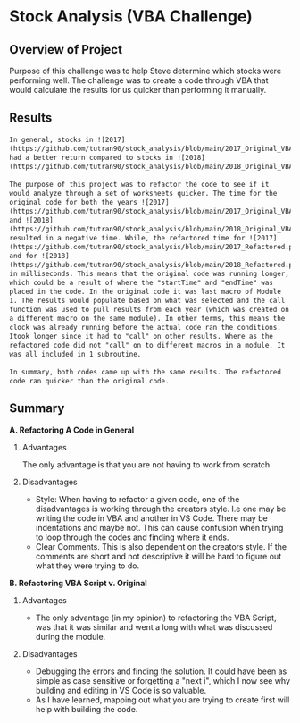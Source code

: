 # Stock Analysis (VBA Challenge) 

## Overview of Project

Purpose of this challenge was to help Steve determine which stocks were performing well. The challenge was to create a code through VBA that would calculate the results for us quicker than performing it manually. 

## Results

    In general, stocks in ![2017](https://github.com/tutran90/stock_analysis/blob/main/2017_Original_VBA_Code_TIme.png) had a better return compared to stocks in ![2018](https://github.com/tutran90/stock_analysis/blob/main/2018_Original_VBA_Code_Time.png). 

    The purpose of this project was to refactor the code to see if it would analyze through a set of worksheets quicker. The time for the original code for both the years ![2017](https://github.com/tutran90/stock_analysis/blob/main/2017_Original_VBA_Code_TIme.png) and ![2018](https://github.com/tutran90/stock_analysis/blob/main/2018_Original_VBA_Code_Time.png) resulted in a negative time. While, the refactored time for ![2017](https://github.com/tutran90/stock_analysis/blob/main/2017_Refactored.png) and for ![2018](https://github.com/tutran90/stock_analysis/blob/main/2018_Refactored.png)resulted in milliseconds. This means that the original code was running longer, which could be a result of where the "startTime" and "endTime" was placed in the code. In the original code it was last macro of Module 1. The results would populate based on what was selected and the call function was used to pull results from each year (which was created on a different macro on the same module). In other terms, this means the clock was already running before the actual code ran the conditions. Itook longer since it had to "call" on other results. Where as the refactored code did not "call" on to different macros in a module. It was all included in 1 subroutine. 

    In summary, both codes came up with the same results. The refactored code ran quicker than the original code.

    

## Summary 

**A. Refactoring A Code in General**

1. Advantages

   The only advantage is that you are not having to work from scratch. 

2. Disadvantages

    - Style: When having to refactor a given code, one of the disadvantages is working through the creators style. I.e one may be writing the code in VBA and another in VS Code. There may be indentations and maybe not. This can cause confusion when trying to loop through the codes and finding where it ends. 
    - Clear Comments. This is also dependent on the creators style. If the comments are short and not descriptive it will be hard to figure out what they were trying to do. 

**B. Refactoring VBA Script v. Original** 

1. Advantages

    - The only advantage (in my opinion) to refactoring the VBA Script, was that it was similar and went a long with what was discussed during the module. 

2. Disadvantages

    - Debugging the errors and finding the solution. It could have been as simple as case sensitive or forgetting a "next i", which I now see why building and editing in VS Code is so valuable. 
    - As I have learned, mapping out what you are trying to create first will help with building the code. 
   








